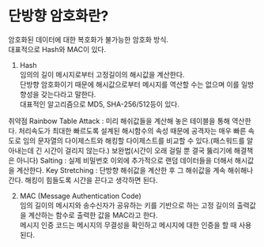 # 단방향 암호화란?
암호화된 데이터에 대한 복호화가 불가능한 암호화 방식.   
대표적으로 Hash와 MAC이 있다.   

1) Hash  
임의의 길이 메시지로부터 고정길이의 해시값을 계산한다.  
단방향 암호화이기 때문에 해시값으로부터 메시지를 역산할 수는 없으며 이를 일방향성을 갖는다라고 말한다.  
대표적인 알고리즘으로 MD5, SHA-256/512등이 있다.  

취약점
Rainbow Table Attack : 미리 해쉬값들을 계산해 놓은 테이블을 통해 역산한다.
처리속도가 최대한 빠르도록 설계된 해시함수의 속성 때문에 공격자는 매우 빠른 속도로 임의 문자열의 다이제스트와 해킹할 다이제스트를 비교할 수 있다.(패스워드를 알아내는데 긴 시간이 걸리지 않는다.)
보완법(시간이 오래 걸릴 뿐 결국 뚫리기에 해결책은 아니다)
Salting : 실제 비밀번호 이외에 추가적으로 랜덤 데이터들을 더해서 해시값을 계산한다.
Key Stretching : 단방향 해쉬값을 계산한 후 그 해쉬값을 계속 해쉬해나간다. 해킹이 힘들도록 시간을 끈다고 생각하면 된다.


2) MAC (Message Authentication Code)  
임의 길이의 메시지와 송수신자가 공유하는 키를 기반으로 하는 고정 길이의 출력값을 계산하는 함수로 출력한 값을 MAC라고 한다.  
메시지 인증 코드는 메시지의 무결성을 확인하고 메시지에 대한 인증을 할 때 사용된다.  
